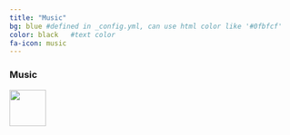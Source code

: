 ```yaml
---
title: "Music"
bg: blue #defined in _config.yml, can use html color like '#0fbfcf'
color: black   #text color
fa-icon: music
---
```


### Music
<p align="center">

[<img src="http://icons.iconarchive.com/icons/uiconstock/socialmedia/512/Soundcloud-icon.png" height="64" width="64">](https://soundcloud.com/awesinine)

</p>
